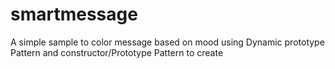 smartmessage
============

A simple sample to color message based on mood using Dynamic prototype Pattern and constructor/Prototype Pattern to create
